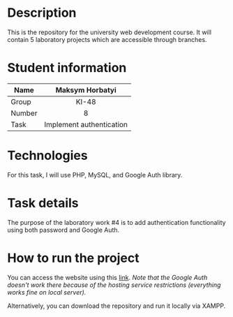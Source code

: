 # Description

This is the repository for the university web development course. It will contain 5 laboratory projects which are accessible through branches.

# Student information

| Name   | Maksym Horbatyi   |
| ------ | :---------------: |
| Group  |       KI-48       |
| Number |         8         |
| Task   |  Implement authentication   |

# Technologies

For this task, I will use PHP, MySQL, and Google Auth library.

# Task details

The purpose of the laboratory work #4 is to add authentication functionality using both password and Google Auth.

# How to run the project

You can access the website using this [link](https://webki48horbatyi.000webhostapp.com/). *Note that the Google Auth doesn't work there because of the hosting service restrictions (everything works fine on local server).*

Alternatively, you can download the repository and run it locally via XAMPP.
